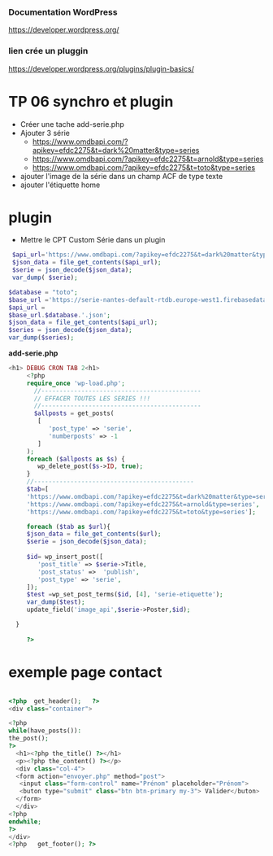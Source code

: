 ### Documentation WordPress
https://developer.wordpress.org/  
  
### lien crée un pluggin
https://developer.wordpress.org/plugins/plugin-basics/

# TP 06 synchro et plugin
- Créer une tache add-serie.php
- Ajouter 3 série
  - https://www.omdbapi.com/?apikey=efdc2275&t=dark%20matter&type=series  
  - https://www.omdbapi.com/?apikey=efdc2275&t=arnold&type=series
  - https://www.omdbapi.com/?apikey=efdc2275&t=toto&type=series
- ajouter l'image de la série dans un champ ACF de type texte
- ajouter l'étiquette home
# plugin
- Mettre le CPT Custom Série dans un plugin

```php
 $api_url='https://www.omdbapi.com/?apikey=efdc2275&t=dark%20matter&type=series';
 $json_data = file_get_contents($api_url); 
 $serie = json_decode($json_data); 
 var_dump( $serie);
 ```

 ```php
 $database = "toto"; 
$base_url ='https://serie-nantes-default-rtdb.europe-west1.firebasedatabase.app/'; 
 $api_url = 
 $base_url.$database.'.json'; 
 $json_data = file_get_contents($api_url); 
 $series = json_decode($json_data);
 var_dump($series);
 ```

 **add-serie.php**
 ```php
 <h1> DEBUG CRON TAB 2<h1>
      <?php
      require_once 'wp-load.php';
        //--------------------------------------------
        // EFFACER TOUTES LES SERIES !!!
        //--------------------------------------------
        $allposts = get_posts(
         [
            'post_type' => 'serie',
            'numberposts' => -1
         ]
      );
      foreach ($allposts as $s) {
         wp_delete_post($s->ID, true);
      }
      //--------------------------------------------
      $tab=[
      'https://www.omdbapi.com/?apikey=efdc2275&t=dark%20matter&type=series',
      'https://www.omdbapi.com/?apikey=efdc2275&t=arnold&type=series',
      'https://www.omdbapi.com/?apikey=efdc2275&t=toto&type=series'];

      foreach ($tab as $url){
      $json_data = file_get_contents($url);
      $serie = json_decode($json_data);
    
      $id= wp_insert_post([
         'post_title' => $serie->Title,
         'post_status' =>  'publish',
         'post_type' => 'serie',
      ]);
      $test =wp_set_post_terms($id, [4], 'serie-etiquette');
      var_dump($test);
      update_field('image_api',$serie->Poster,$id);

   }
      
      ?>
 ```

 # exemple page contact

 ```php
 
<?php  get_header();   ?>
<div class="container">

<?php
while(have_posts()):
 the_post();
 ?>
   <h1><?php the_title() ?></h1>
   <p><?php the_content() ?></p>
   <div class="col-4">
   <form action="envoyer.php" method="post">
    <input class="form-control" name="Prénom" placeholder="Prénom">
    <buton type="submit" class="btn btn-primary my-3"> Valider</buton>
   </form>
   </div>
 <?php
endwhile;
?>
</div>
<?php   get_footer(); ?>
```